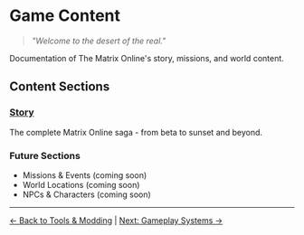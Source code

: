 # Game Content

> *"Welcome to the desert of the real."*

Documentation of The Matrix Online's story, missions, and world content.

## Content Sections

### [Story](story/)
The complete Matrix Online saga - from beta to sunset and beyond.

### Future Sections
- Missions & Events (coming soon)
- World Locations (coming soon)
- NPCs & Characters (coming soon)

---

[← Back to Tools & Modding](/04-tools-modding/) | [Next: Gameplay Systems →](/06-gameplay-systems/)